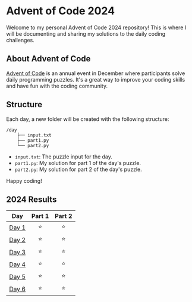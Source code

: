 # Advent of Code 2024

Welcome to my personal Advent of Code 2024 repository! This is where I will be documenting and sharing my solutions to the daily coding challenges.

## About Advent of Code

[Advent of Code](https://adventofcode.com/) is an annual event in December where participants solve daily programming puzzles. It's a great way to improve your coding skills and have fun with the coding community.

## Structure

Each day, a new folder will be created with the following structure:
```
/day
    ├── input.txt
    ├── part1.py
    └── part2.py
```

- `input.txt`: The puzzle input for the day.
- `part1.py`: My solution for part 1 of the day's puzzle.
- `part2.py`: My solution for part 2 of the day's puzzle.


Happy coding!

<!--- advent_readme_stars table --->
## 2024 Results

| Day | Part 1 | Part 2 |
| :---: | :---: | :---: |
| [Day 1](https://adventofcode.com/2024/day/1) | ⭐ | ⭐ |
| [Day 2](https://adventofcode.com/2024/day/2) | ⭐ | ⭐ |
| [Day 3](https://adventofcode.com/2024/day/3) | ⭐ | ⭐ |
| [Day 4](https://adventofcode.com/2024/day/4) | ⭐ | ⭐ |
| [Day 5](https://adventofcode.com/2024/day/5) | ⭐ | ⭐ |
| [Day 6](https://adventofcode.com/2024/day/6) | ⭐ | ⭐ |
<!--- advent_readme_stars table --->
